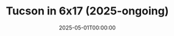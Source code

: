 ---
title: "Tucson in 6x17 (2025-ongoing)"
date: 2025-05-01T00:00:00
description: "6x17 frames exploring the vast and varied landscapes surrounding Tucson, Arizona."
# params:
#   featured: true
#   private: true
resources:
  - src: cover.jpg
    params:
      cover: true
      hidden: true
---